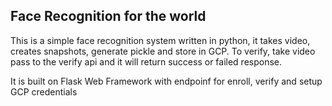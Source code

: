 ## Face Recognition for the world
This is a simple face recognition system written in python, it takes video, creates snapshots, generate pickle and store in GCP.
To verify, take video pass to the verify api and it will return success or failed response.

It is built on Flask Web Framework with endpoinf for enroll, verify and setup GCP credentials
